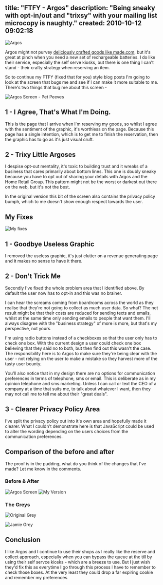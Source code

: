 title: "FTFY - Argos"
description: "Being sneaky with opt-in/out and \"trixsy\" with your mailing list microcopy is naughty."
created: 2010-10-12 09:02:18
---

![Argos](http://media.jamiecurle.com/uploads/2010/10/12/blogimage/Argos.850x600.jpg)

Argos might not purvey [deliciously crafted goods like made.com](http://made.com), but it's great at pinch when you need a new set of rechargeable batteries. I do like their service, especially the self serve kiosks, but there is one thing I can't stand - their crafty strategy when reserving an item.

So to continue my FTFY (fixed that for you) style blog posts I'm going to look at the screen that bugs me and see if I can make it more suitable to me.  There's two things that bug me about this screen - 

![Argos Screen - Pet Peeves](http://media.jamiecurle.com/uploads/2010/10/12/blogimage/Argos_Screen___Pet_Peeves.850x600.jpg)

##  1 - I Agree, That's What I'm Doing.

This is the page that I arrive when I'm reserving my goods, so whilst I agree with the sentiment of the graphic, it's worthless on the page. Because this page has a single intention, which is to get me to finish the reservation, then the graphic has to go as it's just visual cruft.

##  2 - Trixy Little Argoses

I despise opt-out mentality, it's toxic to building trust and it wreaks of a business that cares primarily about bottom lines. This one is doubly sneaky because you have to opt out of sharing your details with Argos and the Home Retail Group. This pattern might not be the worst or darkest out there on the web, but it's not the best. 

In the original version this bit of the screen also contains the privacy policy bumph, which to me doesn't show enough respect towards the user. 

##  My Fixes

![My fixes](http://media.jamiecurle.com/uploads/2010/10/12/blogimage/My_fixes.850x600.jpg)

##  1 - Goodbye Useless Graphic

I removed the useless graphic, it's just clutter on a revenue generating page and it makes no sense to have it there.  

##  2 - Don't Trick Me

Secondly I've fixed the whole problem area that I identified above. By default the user now has to opt-in and this was no brainer. 

I can hear the screams coming from boardrooms across the world as they realise that they're not going to collect as much user data. So what? The net result might be that their costs are reduced for sending texts and emails, whilst at the same time only sending emails to people that want them.  I'll always disagree with the "business strategy" of more is more, but that's my perspective, not yours.

I'm using radio buttons instead of a checkboxes so that the user only has to check one box.  With the current design a user could check one box believing that they said no to both, but then find out this wasn't the case.  The responsibility here is to Argos to make sure they're being clear with the user - not relying on the user to make a mistake so they harvest more of the tasty user bounty.

You'll also notice that in my design there are no options for communication preferences in terms of telephone, sms or email. This is deliberate as in my opinion telephone and sms marketing.  Unless I can call or text the CEO of a company at a time that suits me, to talk about whatever I want, then they may not call me to tell me about their "great deals".

##  3 - Clearer Privacy Policy Area

I've split the privacy policy out into it's own area and hopefully made it clearer. What I couldn't demonstrate here is that JavaScript could be used to alter the wording depending on the users choices from the communication preferences.

##  Comparison of the before and after

The proof is in the pudding, what do you think of the changes that I've made?  Let me know in the comments.

### Before & After

![Argos Screen](http://media.jamiecurle.com/uploads/2010/10/12/blogimage/Argos_Screen.850x600.jpg)
![My Version](http://media.jamiecurle.com/uploads/2010/10/12/blogimage/My_Version.850x600.jpg)

### The Greys

![Original Grey](http://media.jamiecurle.com/uploads/2010/10/12/blogimage/Original_Grey.850x600.jpg)

![Jamie Grey](http://media.jamiecurle.com/uploads/2010/10/12/blogimage/Jamie_Grey.850x600.jpg)

##  Conclusion

I like Argos and I continue to use their shops as I really like the reserve and collect approach, especially when you can bypass the queue at the till by using their self servce kiosks - which are a breeze to use. But I just wish they'd fix this as everytime I go through this process I have to remember to check those boxes.   At the very least they could drop a far expiring cookie and remember my preferences.


